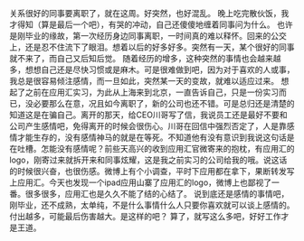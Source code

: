 关系很好的同事要离职了，就在这周。好突然，也好混乱。
晚上吃完散伙饭，我才得知（算是最后一个吧），有哭的冲动，自己还傻傻地缠着同事问为什么。
也许是刚毕业的缘故，第一次经历身边同事离职，一时间真的难以释怀。回来的公交上，还是忍不住流下了眼泪。想着以后的好多好多。突然有一天，某个很好的同事就不来了，而自己又后知后觉。
随着经历的增多，这种突然的事情也会越来越多，想想自己还是尽快习惯或是麻木。可是很难做到吧，因为对于喜欢的人或事，我总是很容易倾注感情，而一旦如此，突然某一天的变故，就难以适应过来。
想起了之前在应用汇实习，为此从上海来到北京，一直告诉自己，只是一份实习而已，没必要那么在意，况且如今离职了，新的公司也还不错。可是总归还是清楚的知道这是在骗自己。离开的那天，给CEO川哥写了信，我说员工还是最好不要和公司产生感情吧，免得离开的时候会很伤心。川哥在回信中强烈否定了，人是靠感情才能生存的，没有感情神马的就是在等死。不知道他有没有意识到我说这句话是在吐槽。怎能没有感情呢？前些天高兴的收到应用汇官微寄来的抱枕，有应用汇的logo，刚寄过来就拆开来和同事炫耀，这是我之前实习的公司给我的哦。说这话的时候很兴奋，也很伤感。微博上有个小调查，平时下应用都在拿下，果断转发写上应用汇。今天也发现一个ipad应用山寨了应用汇的logo，微博上也鄙视了一番。很多很多，应用汇也是久久不能了结的心结了。
说到底还是感情的事情吧，刚毕业，还不成熟，太单纯，不是什么事情什么人只要你喜欢就可以谈上感情的。付出越多，可能最后伤害越大。是这样的吧？
算了，就写这么多吧，好好工作才是王道。